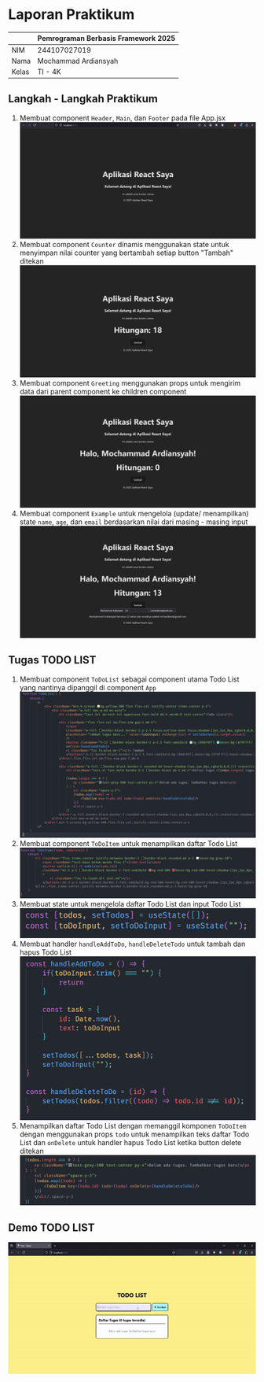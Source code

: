 # Laporan Praktikum

|  | Pemrograman Berbasis Framework 2025 |
| ------ | ------ |
| NIM | 244107027019 |
| Nama | Mochammad Ardiansyah |
| Kelas | TI - 4K |

## Langkah - Langkah Praktikum

1. Membuat component `Header`, `Main`, dan `Footer` pada file App.jsx
![Hasil Pembuatan Component Header, Main, dan Footer](./public/docs/Screenshot%20Header,%20Main,%20Footer.png "Hasil Pembuatan Component Header, Main, dan Footer")
2. Membuat component `Counter` dinamis menggunakan state untuk menyimpan nilai counter yang bertambah setiap button "Tambah" ditekan
![Hasil Pembuatan Component Dinamis Counter](./public/docs/Screenshot%20Counter.png "Hasil Pembuatan Component Dinamis Counter")
3. Membuat component `Greeting` menggunakan props untuk mengirim data dari parent component ke children component
![Hasil Pembuatan Component Greeting menggunakan Props](./public/docs/Screenshot%20Greeting.png "Hasil Pembuatan Component Greeting menggunakan Props")
4. Membuat component `Example` untuk mengelola (update/ menampilkan) state `name`, `age`, dan `email` berdasarkan nilai dari masing - masing input
![Hasil Pembuatan Component Example menggunakan State](./public/docs/Screenshot%20Example.png "Hasil Pembuatan Component Example menggunakan State")

## Tugas TODO LIST

1. Membuat component `ToDoList` sebagai component utama Todo List yang nantinya dipanggil di component `App`
![Kode Tampilan Component ToDoList](./public/docs/Screenshot%20Tampilan%20Component%20ToDo%20List.png "Kode Tampilan Component ToDoList")
2. Membuat component `ToDoItem` untuk menampilkan daftar Todo List
![Kode Tampilan Component ToDoItem](./public/docs/Screenshot%20Tampilan%20Component%20ToDo%20Items.png "Kode Tampilan Component ToDoItem")
3. Membuat state untuk mengelola daftar Todo List dan input Todo List
![Kode State ToDoList](./public/docs/Screenshot%20Tampilan%20State%20ToDoList.png "Kode State ToDoList")
4. Membuat handler `handleAddToDo`, `handleDeleteTodo` untuk tambah dan hapus Todo List
![Kode Handler Todo List](./public/docs/Screenshot%20Handler%20ToDoList.png "Kode Handler Todo List")
5. Menampilkan daftar Todo List dengan memanggil komponen `ToDoItem` dengan menggunakan props `todo` untuk menampilkan teks daftar Todo List dan `onDelete` untuk handler hapus Todo List ketika button delete ditekan
![Kode Render ToDoItem pada Todo List](./public/docs/Screenshot%20Render%20Todo%20Items.png "Kode Render ToDoItem pada Todo List")

## Demo TODO LIST

![Demo Tugas TODO LIST](./public/docs/Demo%20ToDoList.gif "Demo Tugas TODO LIST")

